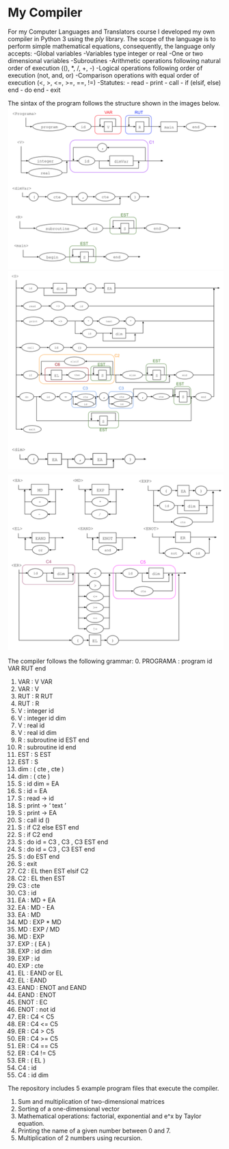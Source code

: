 # My Compiler

For my Computer Languages and Translators course I developed my own compiler in Python 3 using the *ply* library. 
The scope of the language is to perform simple mathematical equations, consequently, the language only accepts:
-Global variables 
-Variables type integer or real
-One or two dimensional variables
-Subroutines
-Arithmetic operations following natural order of execution ((), *, /, +, -)
-Logical operations following order of execution (not, and, or)
-Comparison operations with equal order of execution (<, >, <=, >=, ==, !=) 
-Statutes:
	- read
	- print
	- call
	- if (elsif, else) end
	- do end
	- exit

The sintax of the program follows the structure shown in the images below.
![Sintax Diagram 1](/images/SintaxDiagram1.png)
![Sintax Diagram 2](/images/SintaxDiagram2.png)
![Sintax Diagram 3](/images/SintaxDiagram3.png)

The compiler follows the following grammar:
0. PROGRAMA : program id VAR RUT end
1. VAR : V VAR
2. VAR : V
3. RUT : R RUT
4. RUT : R
5. V : integer id
6. V : integer id dim
7. V : real id
8. V : real id dim
9. R : subroutine id EST end
10. R : subroutine id end
11. EST : S EST
12. EST : S
13. dim : ( cte , cte )
14. dim : ( cte )
15. S : id dim = EA
16. S : id = EA
17. S : read -> id
18. S : print -> ‘ text ’
19. S : print -> EA
20. S : call id ()
21. S : if C2 else EST end
22. S : if C2 end
23. S : do id = C3 , C3 , C3 EST end
24. S : do id = C3 , C3 EST end
25. S : do EST end
26. S : exit
27. C2 : EL then EST elsif C2
28. C2 : EL then EST
29. C3 : cte
30. C3 : id
31. EA : MD + EA
32. EA : MD - EA
33. EA : MD
34. MD : EXP * MD
35. MD : EXP / MD
36. MD : EXP
37. EXP : ( EA )
38. EXP : id dim
39. EXP : id
40. EXP : cte 
41. EL : EAND or EL
42. EL : EAND
43. EAND : ENOT and EAND
44. EAND : ENOT
45. ENOT : EC
46. ENOT : not id
47. ER : C4 < C5
48. ER : C4 <= C5
49. ER : C4 > C5
50. ER : C4 >= C5
51. ER : C4 == C5
52. ER : C4 != C5
53. ER : ( EL )
54. C4 : id
55. C4 : id dim

The repository includes 5 example program files that execute the compiler.
1. Sum and multiplication of two-dimensional matrices
2. Sorting of a one-dimensional vector
3. Mathematical operations: factorial, exponential and e^x by Taylor equation.
4. Printing the name of a given number between 0 and 7.
5. Multiplication of 2 numbers using recursion. 